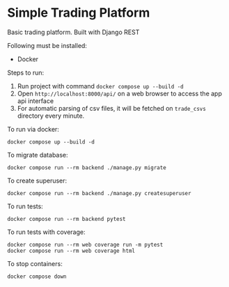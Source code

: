 # Simple Trading Platform

Basic trading platform. Built with Django REST

Following must be installed:

- Docker

Steps to run:

1. Run project with command `docker compose up --build -d`
2. Open `http://localhost:8000/api/` on a web browser to access the app api interface
3. For automatic parsing of csv files, it will be fetched on `trade_csvs` directory every minute.

To run via docker:

```
docker compose up --build -d
```

To migrate database:

```
docker compose run --rm backend ./manage.py migrate
```

To create superuser:

```
docker compose run --rm backend ./manage.py createsuperuser
```

To run tests:

```
docker compose run --rm backend pytest
```

To run tests with coverage:

```
docker compose run --rm web coverage run -m pytest
docker compose run --rm web coverage html
```

To stop containers:

```
docker compose down
```